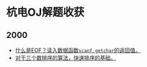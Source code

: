 # 杭电OJ解题收获

## 2000

* [什么是EOF？读入数据函数`scanf`, `getchar`的返回值。](读入函数的返回值&EOF.md)
* [对于三个数排序的算法，快速排序的基础。](三个数的快速排序算法.md)

